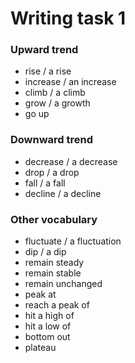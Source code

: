 # Writing task 1

### Upward trend
  - rise / a rise
  - increase / an increase
  - climb / a climb
  - grow / a growth
  - go up

### Downward trend
  - decrease / a decrease
  - drop / a drop
  - fall / a fall
  - decline / a decline

### Other vocabulary
  - fluctuate / a fluctuation
  - dip / a dip
  - remain steady
  - remain stable
  - remain unchanged
  - peak at
  - reach a peak of
  - hit a high of
  - hit a low of
  - bottom out
  - plateau
